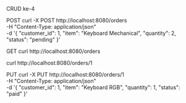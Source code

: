 CRUD ke-4

POST
curl -X POST http://localhost:8080/orders \
-H "Content-Type: application/json" \
-d '{
  "customer_id": 1,
  "item": "Keyboard Mechanical",
  "quantity": 2,
  "status": "pending"
}'

GET
curl http://localhost:8080/orders

curl http://localhost:8080/orders/1


PUT
curl -X PUT http://localhost:8080/orders/1 \
-H "Content-Type: application/json" \
-d '{
  "customer_id": 1,
  "item": "Keyboard RGB",
  "quantity": 1,
  "status": "paid"
}'
